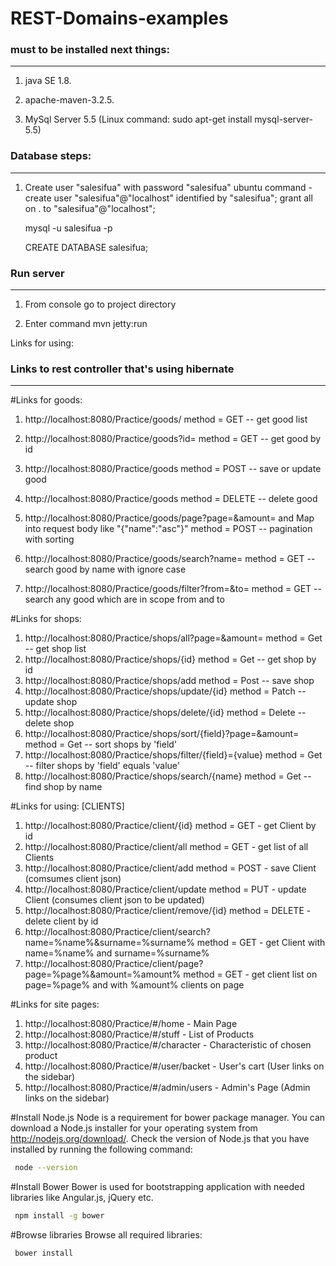 # REST-Domains-examples



### must to be installed next things:
***************************************************

1. java SE 1.8.

2. apache-maven-3.2.5.

3. MySql Server 5.5 (Linux command: sudo apt-get install mysql-server-5.5)

### Database steps:
***************************************************

1. Create user "salesifua" with password "salesifua"
   ubuntu command - create user "salesifua"@"localhost" identified by "salesifua";
   grant all on . to "salesifua"@"localhost";
   
   mysql -u salesifua -p
   
   CREATE DATABASE salesifua;


### Run server 
***************************************************

1. From console go to project directory
 
2. Enter command mvn jetty:run

Links for using:
### Links to rest controller that's using hibernate
***************************************************
#Links for goods:

1. http://localhost:8080/Practice/goods/ method = GET -- get good list 

2. http://localhost:8080/Practice/goods?id= method = GET -- get good by id

3. http://localhost:8080/Practice/goods method = POST -- save or update good

4. http://localhost:8080/Practice/goods method = DELETE -- delete good

5. http://localhost:8080/Practice/goods/page?page=&amount= and Map into request body like "{"name":"asc"}"
method = POST -- pagination with sorting

8. http://localhost:8080/Practice/goods/search?name= method = GET -- search good by 
  name with ignore case

9. http://localhost:8080/Practice/goods/filter?from=&to= method = GET -- search any good which
  are in scope from and to

#Links for shops:

1. http://localhost:8080/Practice/shops/all?page=&amount=  method = Get -- get shop list
2. http://localhost:8080/Practice/shops/{id}  method = Get -- get shop by id
3. http://localhost:8080/Practice/shops/add  method = Post -- save shop
4. http://localhost:8080/Practice/shops/update/{id}  method = Patch -- update shop
5. http://localhost:8080/Practice/shops/delete/{id}  method = Delete -- delete shop
6. http://localhost:8080/Practice/shops/sort/{field}?page=&amount=  method = Get -- sort shops by 'field'
7. http://localhost:8080/Practice/shops/filter/{field}={value}  method = Get -- filter shops by 'field' equals 'value'
8. http://localhost:8080/Practice/shops/search/{name}  method = Get -- find shop by name

#Links for using: [CLIENTS]

1. http://localhost:8080/Practice/client/{id} method = GET - get Client by id
2. http://localhost:8080/Practice/client/all method = GET - get list of all Clients
3. http://localhost:8080/Practice/client/add method = POST - save Client (comsumes client json)
4. http://localhost:8080/Practice/client/update method = PUT - update Client (consumes client json to be updated)
5. http://localhost:8080/Practice/client/remove/{id} method = DELETE - delete client by id
6. http://localhost:8080/Practice/client/search?name=%name%&surname=%surname%
   method = GET - get Client with name=%name% and surname=%surname%
7. http://localhost:8080/Practice/client/page?page=%page%&amount=%amount%
   method = GET - get client list on page=%page% and with %amount% clients on page


#Links for site pages:
1. http://localhost:8080/Practice/#/home  - Main Page
2. http://localhost:8080/Practice/#/stuff - List of Products
3. http://localhost:8080/Practice/#/character - Characteristic of chosen product
4. http://localhost:8080/Practice/#/user/backet - User's cart (User links on the sidebar)
5. http://localhost:8080/Practice/#/admin/users - Admin's Page (Admin links on the sidebar)

#Install Node.js
Node is a requirement for bower package manager.
You can download a Node.js installer for your operating system from http://nodejs.org/download/.
Check the version of Node.js that you have installed by running the following command:
```sh
 node --version
```

#Install Bower
Bower is used for bootstrapping application with needed libraries like Angular.js, jQuery etc.
```sh
 npm install -g bower
```

#Browse libraries
Browse all required libraries:
```sh
 bower install
```